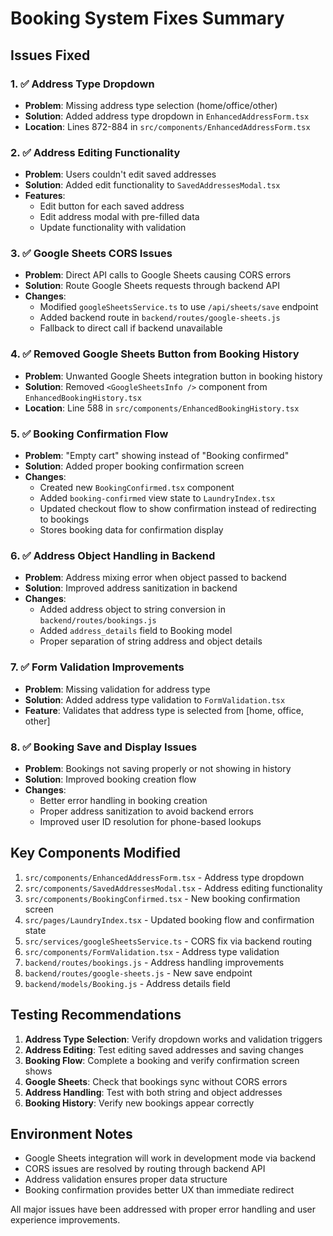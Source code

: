 # Booking System Fixes Summary

## Issues Fixed

### 1. ✅ Address Type Dropdown

- **Problem**: Missing address type selection (home/office/other)
- **Solution**: Added address type dropdown in `EnhancedAddressForm.tsx`
- **Location**: Lines 872-884 in `src/components/EnhancedAddressForm.tsx`

### 2. ✅ Address Editing Functionality

- **Problem**: Users couldn't edit saved addresses
- **Solution**: Added edit functionality to `SavedAddressesModal.tsx`
- **Features**:
  - Edit button for each saved address
  - Edit address modal with pre-filled data
  - Update functionality with validation

### 3. ✅ Google Sheets CORS Issues

- **Problem**: Direct API calls to Google Sheets causing CORS errors
- **Solution**: Route Google Sheets requests through backend API
- **Changes**:
  - Modified `googleSheetsService.ts` to use `/api/sheets/save` endpoint
  - Added backend route in `backend/routes/google-sheets.js`
  - Fallback to direct call if backend unavailable

### 4. ✅ Removed Google Sheets Button from Booking History

- **Problem**: Unwanted Google Sheets integration button in booking history
- **Solution**: Removed `<GoogleSheetsInfo />` component from `EnhancedBookingHistory.tsx`
- **Location**: Line 588 in `src/components/EnhancedBookingHistory.tsx`

### 5. ✅ Booking Confirmation Flow

- **Problem**: "Empty cart" showing instead of "Booking confirmed"
- **Solution**: Added proper booking confirmation screen
- **Changes**:
  - Created new `BookingConfirmed.tsx` component
  - Added `booking-confirmed` view state to `LaundryIndex.tsx`
  - Updated checkout flow to show confirmation instead of redirecting to bookings
  - Stores booking data for confirmation display

### 6. ✅ Address Object Handling in Backend

- **Problem**: Address mixing error when object passed to backend
- **Solution**: Improved address sanitization in backend
- **Changes**:
  - Added address object to string conversion in `backend/routes/bookings.js`
  - Added `address_details` field to Booking model
  - Proper separation of string address and object details

### 7. ✅ Form Validation Improvements

- **Problem**: Missing validation for address type
- **Solution**: Added address type validation to `FormValidation.tsx`
- **Feature**: Validates that address type is selected from [home, office, other]

### 8. ✅ Booking Save and Display Issues

- **Problem**: Bookings not saving properly or not showing in history
- **Solution**: Improved booking creation flow
- **Changes**:
  - Better error handling in booking creation
  - Proper address sanitization to avoid backend errors
  - Improved user ID resolution for phone-based lookups

## Key Components Modified

1. `src/components/EnhancedAddressForm.tsx` - Address type dropdown
2. `src/components/SavedAddressesModal.tsx` - Address editing functionality
3. `src/components/BookingConfirmed.tsx` - New booking confirmation screen
4. `src/pages/LaundryIndex.tsx` - Updated booking flow and confirmation state
5. `src/services/googleSheetsService.ts` - CORS fix via backend routing
6. `src/components/FormValidation.tsx` - Address type validation
7. `backend/routes/bookings.js` - Address handling improvements
8. `backend/routes/google-sheets.js` - New save endpoint
9. `backend/models/Booking.js` - Address details field

## Testing Recommendations

1. **Address Type Selection**: Verify dropdown works and validation triggers
2. **Address Editing**: Test editing saved addresses and saving changes
3. **Booking Flow**: Complete a booking and verify confirmation screen shows
4. **Google Sheets**: Check that bookings sync without CORS errors
5. **Address Handling**: Test with both string and object addresses
6. **Booking History**: Verify new bookings appear correctly

## Environment Notes

- Google Sheets integration will work in development mode via backend
- CORS issues are resolved by routing through backend API
- Address validation ensures proper data structure
- Booking confirmation provides better UX than immediate redirect

All major issues have been addressed with proper error handling and user experience improvements.

